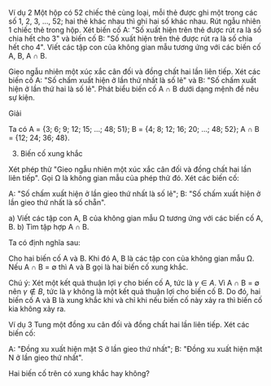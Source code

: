 Ví dụ 2 Một hộp có 52 chiếc thẻ cùng loại, mỗi thẻ được ghi một trong các số 1, 2, 3, ..., 52; hai thẻ khác nhau thì ghi hai số khác nhau. Rút ngẫu nhiên 1 chiếc thẻ trong hộp. Xét biến cố A: "Số xuất hiện trên thẻ được rút ra là số chia hết cho 3" và biến cố B: "Số xuất hiện trên thẻ được rút ra là số chia hết cho 4". Viết các tập con của không gian mẫu tương ứng với các biến cố A, B, A ∩ B.

Gieo ngẫu nhiên một xúc xắc cân đối và đồng chất hai lần liên tiếp. Xét các biến cố A: "Số chấm xuất hiện ở lần thứ nhất là số lẻ" và B: "Số chấm xuất hiện ở lần thứ hai là số lẻ". Phát biểu biến cố A ∩ B dưới dạng mệnh đề nêu sự kiện.

Giải

Ta có A = {3; 6; 9; 12; 15; ...; 48; 51}; B = {4; 8; 12; 16; 20; ...; 48; 52};
      A ∩ B = {12; 24; 36; 48}.

3. Biến cố xung khắc

Xét phép thử "Gieo ngẫu nhiên một xúc xắc cân đối và đồng chất hai lần liên tiếp". Gọi Ω là không gian mẫu của phép thử đó. Xét các biến cố:

A: "Số chấm xuất hiện ở lần gieo thứ nhất là số lẻ";
B: "Số chấm xuất hiện ở lần gieo thứ nhất là số chẵn".

a) Viết các tập con A, B của không gian mẫu Ω tương ứng với các biến cố A, B.
b) Tìm tập hợp A ∩ B.

Ta có định nghĩa sau:

Cho hai biến cố A và B. Khi đó A, B là các tập con của không gian mẫu Ω. Nếu A ∩ B = ∅ thì A và B gọi là hai biến cố xung khắc.

Chú ý: Xét một kết quả thuận lợi $\gamma$ cho biến cố A, tức là $\gamma \in A$. Vì A ∩ B = ∅ nên $\gamma \notin B$, tức là $\gamma$ không là một kết quả thuận lợi cho biến cố B. Do đó, hai biến cố A và B là xung khắc khi và chỉ khi nếu biến cố này xảy ra thì biến cố kia không xảy ra.

Ví dụ 3 Tung một đồng xu cân đối và đồng chất hai lần liên tiếp. Xét các biến cố:

A: "Đồng xu xuất hiện mặt S ở lần gieo thứ nhất";
B: "Đồng xu xuất hiện mặt N ở lần gieo thứ nhất".

Hai biến cố trên có xung khắc hay không?